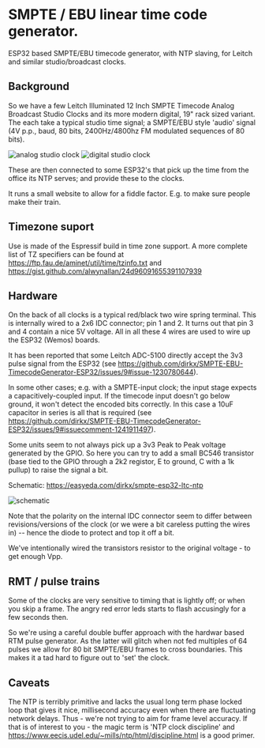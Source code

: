 # SMPTE / EBU linear time code generator.

ESP32 based SMPTE/EBU timecode generator, with NTP slaving, for Leitch and similar studio/broadcast clocks.

## Background

So we have a few  Leitch Illuminated 12 Inch SMPTE Timecode Analog Broadcast Studio Clocks and its more
modern digital, 19" rack sized variant. The each take a typical studio time signal; a SMPTE/EBU style
'audio' signal (4V p.p., baud, 80 bits, 2400Hz/4800hz FM modulated sequences of 80 bits).

![analog studio clock](/images/analog.png) ![digital studio clock](/images/digital.jpg)

These are then connected to some ESP32's that pick up the time from the office its NTP
serves; and provide these to the clocks.

It runs a small website to allow for a fiddle factor. E.g. to make sure people make their train.

## Timezone suport

Use is made of the Espressif build in time zone support. A more complete list of TZ specifiers
can be found at https://ftp.fau.de/aminet/util/time/tzinfo.txt and https://gist.github.com/alwynallan/24d96091655391107939

## Hardware

On the back of all clocks is a typical red/black two wire spring terminal. This is internally wired to
a 2x6 IDC connector; pin 1 and 2. It turns out that pin 3 and 4 contain a nice 5V voltage. All in all
these 4 wires are used to wire up the ESP32 (Wemos) boards.

It has been reported that some Leitch ADC-5100 directly accept the 3v3 pulse signal from the ESP32 (see https://github.com/dirkx/SMPTE-EBU-TimecodeGenerator-ESP32/issues/9#issue-1230780644).

In some other cases; e.g. with a SMPTE-input clock; the input stage expects a capacitively-coupled input. If the timecode input doesn't go below ground, it won't detect the encoded bits correctly. In this case a 10uF capacitor in series is all that is required (see https://github.com/dirkx/SMPTE-EBU-TimecodeGenerator-ESP32/issues/9#issuecomment-1241911497).

Some units seem to not always pick up a 3v3 Peak to Peak voltage generated by the GPIO. So here you can try to add
a small BC546 transistor (base tied to the GPIO through a 2k2 registor, E to ground, C with a 1k pullup)
to raise the signal a bit.

Schematic: https://easyeda.com/dirkx/smpte-esp32-ltc-ntp

![schematic](https://image.easyeda.com/histories/e8ee24b1ccdd43918470f83e6aa59efe.png)

Note that the polarity on the internal IDC connector seem to differ between revisions/versions of the clock (or we were a bit careless putting the wires in) -- hence the diode to protect and top it off a bit.

We've intentionally wired the transistors resistor to the original voltage - to get enough Vpp.

## RMT / pulse trains

Some of the clocks are very sensitive to timing that is lightly off; or when you skip a frame. The angry red error leds starts to flash accusingly for a few seconds then.

So we're using a careful double buffer approach with the hardwar based RTM pulse generator. As the latter will glitch when not fed multiples of 64 pulses we allow for 80 bit SMPTE/EBU frames to cross boundaries. This makes it a tad hard to figure out to 'set' the clock. 

## Caveats

The NTP is terribly primitive and lacks the usual long term phase locked loop that gives it nice, millisecond accuracy even when there are fluctuating network delays. Thus - we're not trying to aim for frame level accuracy. If that is of interest to you - the magic term is 'NTP clock discipline' and https://www.eecis.udel.edu/~mills/ntp/html/discipline.html is a good primer.



